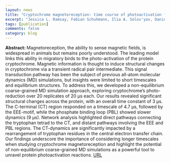 ```yaml
---
layout: news
title: "Cryptochrome magnetoreception: time course of photoactivation from non-equilibrium coarse-grained molecular dynamics"
excerpt: "Jessica L. Ramsay, Fabian Schuhmann, Ilia A. Solov'yov, Daniel R. Kattnig, Computational and Structural Biotechnology Journal, XXX, XXX-XXX (2024)"
tags: [publication]
comments: false
category: blog
---
```


<b>Abstract: </b>
Magnetoreception, the ability to sense magnetic fields, is widespread in animals but remains poorly understood. The leading model links this ability in migratory birds to the photo-activation of the protein cryptochrome. Magnetic information is thought to induce structural changes in cryptochrome via a transient radical pair intermediate. This signal transduction pathway has been the subject of previous all-atom molecular dynamics (MD) simulations, but insights were limited to short timescales and equilibrium structures. To address this, we developed a non-equilibrium coarse-grained MD simulation approach, exploring cryptochrome’s photo-reduction over 20 replicates of 20 µs each. Our results revealed significant structural changes across the protein, with an overall time constant of 3 µs. The C-terminal (CT) region responded on a timescale of 4.7 µs, followed by the EEE-motif, while the phosphate binding loop (PBL) showed slower dynamics (9 µs). Network analysis highlighted direct pathways connecting the tryptophan tetrad to the CT, and distant pathways involving the EEE and PBL regions. The CT-dynamics are significantly impacted by a rearrangement of tryptophan residues in the central electron transfer chain. Our findings underscore the importance of considering longer timescales when studying cryptochrome magnetoreception and highlight the potential of non-equilibrium coarse-grained MD simulations as a powerful tool to unravel protein photoactivation reactions.
<a href="https://www.csbj.org/article/S2001-0370(24)00372-6/fulltext">URL</a>

